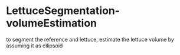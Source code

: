 # LettuceSegmentation-volumeEstimation
to segment the reference and lettuce, estimate the lettuce volume by assuming it as ellipsoid
